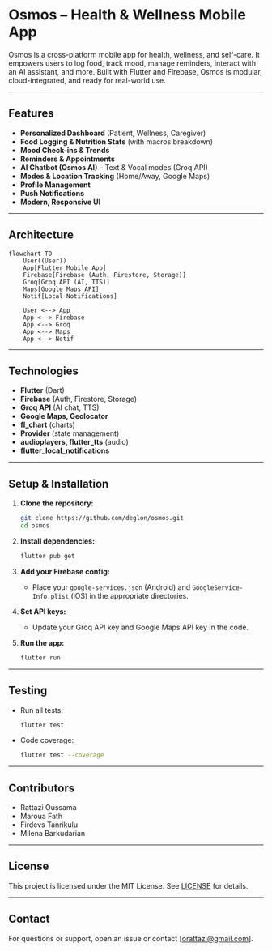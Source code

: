 # Osmos – Health & Wellness Mobile App

Osmos is a cross-platform mobile app for health, wellness, and self-care. It empowers users to log food, track mood, manage reminders, interact with an AI assistant, and more. Built with Flutter and Firebase, Osmos is modular, cloud-integrated, and ready for real-world use.

---

## Features

- **Personalized Dashboard** (Patient, Wellness, Caregiver)
- **Food Logging & Nutrition Stats** (with macros breakdown)
- **Mood Check-ins & Trends**
- **Reminders & Appointments**
- **AI Chatbot (Osmos AI)** – Text & Vocal modes (Groq API)
- **Modes & Location Tracking** (Home/Away, Google Maps)
- **Profile Management**
- **Push Notifications**
- **Modern, Responsive UI**

---

## Architecture

```mermaid
flowchart TD
    User((User))
    App[Flutter Mobile App]
    Firebase[Firebase (Auth, Firestore, Storage)]
    Groq[Groq API (AI, TTS)]
    Maps[Google Maps API]
    Notif[Local Notifications]

    User <--> App
    App <--> Firebase
    App <--> Groq
    App <--> Maps
    App <--> Notif
```

---

## Technologies

- **Flutter** (Dart)
- **Firebase** (Auth, Firestore, Storage)
- **Groq API** (AI chat, TTS)
- **Google Maps, Geolocator**
- **fl_chart** (charts)
- **Provider** (state management)
- **audioplayers, flutter_tts** (audio)
- **flutter_local_notifications**

---

## Setup & Installation

1. **Clone the repository:**
   ```sh
   git clone https://github.com/deglon/osmos.git
   cd osmos
   ```

2. **Install dependencies:**
   ```sh
   flutter pub get
   ```

3. **Add your Firebase config:**
   - Place your `google-services.json` (Android) and `GoogleService-Info.plist` (iOS) in the appropriate directories.

4. **Set API keys:**
   - Update your Groq API key and Google Maps API key in the code.

5. **Run the app:**
   ```sh
   flutter run
   ```

---

## Testing

- Run all tests:
  ```sh
  flutter test
  ```
- Code coverage:
  ```sh
  flutter test --coverage
  ```

---

## Contributors

- Rattazi Oussama
- Maroua Fath
- Firdevs Tanrikulu
- Milena Barkudarian

---

## License

This project is licensed under the MIT License. See [LICENSE](LICENSE) for details.

---

## Contact

For questions or support, open an issue or contact [orattazi@gmail.com].
